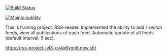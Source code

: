 [![Build Status](https://travis-ci.com/EgorEf/frontend-project-lvl3.svg?branch=master)](https://travis-ci.com/EgorEf/frontend-project-lvl3)

[![Maintainability](https://api.codeclimate.com/v1/badges/6449014b730b8b42a2a0/maintainability)](https://codeclimate.com/github/EgorEf/frontend-project-lvl3/maintainability)

This is training project: RSS-reader. Implemented the ability to add / switch feeds, view all publications of each feed. 
Automatic update of all feeds (default interval: 5 sec).

https://rss-project-lvl3-gy4x6ygo6.now.sh/
